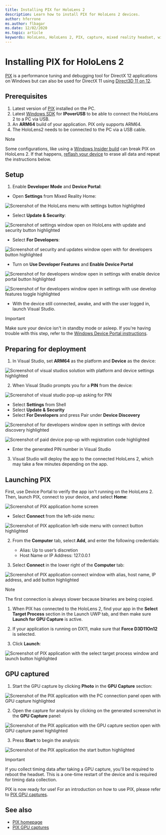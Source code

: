 ```yaml
---
title: Installing PIX for HoloLens 2
description: Learn how to install PIX for HoloLens 2 devices.
author: hferrone
ms.author: flbagar
ms.date: 12/02/2020
ms.topic: article
keywords: HoloLens, HoloLens 2, PIX, capture, mixed reality headset, windows mixed reality headset, virtual reality headset
---
```


# Installing PIX for HoloLens 2

[PIX](https://devblogs.microsoft.com/pix) is a performance tuning and debugging tool for DirectX 12 applications on Windows but can also be used for DirectX 11 using [Direct3D 11 on 12](https://docs.microsoft.com/windows/win32/direct3d12/direct3d-11-on-12).

## Prerequisites

1. Latest version of [PIX](https://devblogs.microsoft.com/pix/download) installed on the PC.
1. Latest [Windows SDK](https://developer.microsoft.com/windows/downloads/windows-sdk/) for **IPoverUSB** to be able to connect the HoloLens 2 to a PC via USB.
1. An **ARM64** build of your application. PIX only supports ARM64.
1. The HoloLens2 needs to be connected to the PC via a USB cable.

>[!NOTE]
> Some configurations, like using a [Windows Insider build](https://insider.windows.com) can break PIX on HoloLens 2. If that happens, [reflash your device](/hololens/hololens-recovery) to erase all data and repeat the instructions below.

## Setup

1. Enable **Developer Mode** and **Device Portal**:

* Open **Settings** from Mixed Reality Home:

![Screenshot of the HoloLens menu with settings button highlighted](images/pix-img-01.jpg)

* Select **Update & Security**:

![Screenshot of settings window open on HoloLens with update and security button highlighted](images/pix-img-02.jpg)

* Select **For Developers**:

![Screenshot of security and updates window open with for developers button highlighted](images/pix-img-03.jpg)

* Turn on **Use Developer Features** and **Enable Device Portal**

![Screenshot of for developers window open in settings with enable device portal button highlighted](images/pix-img-04.jpg)

![Screenshot of for developers window open in settings with use develop features toggle highlighted](images/pix-img-05.jpg)

* With the device still connected, awake, and with the user logged in, launch Visual Studio.

> [!IMPORTANT]
> Make sure your device isn't in standby mode or asleep. If you're having trouble with this step, refer to the [Windows Device Portal instructions](./using-the-windows-device-portal.md).

## Preparing for deployment

1. In Visual Studio, set **ARM64** as the platform and **Device** as the device:

![Screenshot of visual studios solution with platform and device settings highlighted](images/pix-img-06.png)

2. When Visual Studio prompts you for a **PIN** from the device:

![Screenshot of visual studio pop-up asking for PIN](images/pix-img-07.png)

* Select **Settings** from Shell
* Select **Update & Security**
* Select **For Developers** and press Pair under **Device Discovery** 

![Screenshot of for developers window open in settings with device discovery highlighted](images/pix-img-08.jpg)

![Screenshot of paid device pop-up with registration code highlighted](images/pix-img-09.jpg)

* Enter the generated PIN number in Visual Studio

3. Visual Studio will deploy the app to the connected HoloLens 2, which may take a few minutes depending on the app.

## Launching PIX

First, use Device Portal to verify the app isn't running on the HoloLens 2. Then, launch PIX, connect to your device, and select **Home**:

![Screenshot of PIX application home screen](images/pix-img-10.png)

* Select **Connect** from the left-side menu:

![Screenshot of PIX application left-side menu with connect button highlighted](images/pix-img-11.png)

2. From the **Computer** tab, select **Add**, and enter the following credentials:
    * Alias: Up to user’s discretion
    * Host Name or IP Address: 127.0.0.1

3. Select **Connect** in the lower right of the **Computer** tab:

![Screenshot of PIX application connect window with alias, host name, IP address, and add button highlighted](images/pix-img-12.png)

> [!NOTE]
> The first connection is always slower because binaries are being copied.

1. When PIX has connected to the HoloLens 2, find your app in the **Select Target Process** section in the Launch UWP tab, and then make sure **Launch for GPU Capture** is active. 

1. If your application is running on DX11, make sure that **Force D3D11On12** is selected. 

1. Click **Launch**:

![Screenshot of PIX application with the select target process window and launch button highlighted](images/pix-img-13.png)

## GPU captured

1. Start the GPU capture by clicking **Photo** in the **GPU Capture** section:

![Screenshot of the PIX application with the PC connection panel open with GPU capture highlighted](images/pix-img-14.png)

2. Open the capture for analysis by clicking on the generated screenshot in the **GPU Capture** panel:

![Screenshot of the PIX application with the GPU capture section open with GPU capture panel highlighted](images/pix-img-15.png)

3. Press **Start** to begin the analysis:

![Screenshot of the PIX application the start button highlighted](images/pix-img-16.png)

> [!IMPORTANT]
> If you collect timing data after taking a GPU capture, you'll be required to reboot the headset. This is a one-time restart of the device and is required for timing data collection.

PIX is now ready for use! For an introduction on how to use PIX, please refer to [PIX GPU captures](https://devblogs.microsoft.com/pix/gpu-captures/).


## See also
* [PIX homepage](https://devblogs.microsoft.com/pix)
* [PIX GPU captures](https://devblogs.microsoft.com/pix/gpu-captures/)